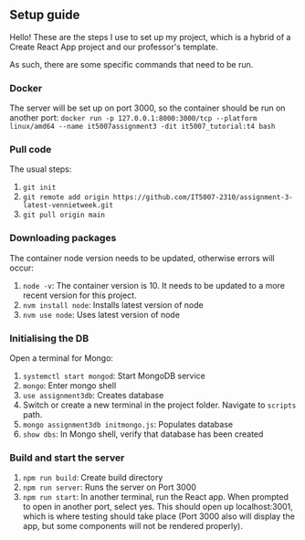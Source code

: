 ## Setup guide

Hello! These are the steps I use to set up my project, which is a hybrid of a Create React App project and our professor's template. 

As such, there are some specific commands that need to be run.

### Docker

The server will be set up on port 3000, so the container should be run on another port:
`docker run -p 127.0.0.1:8000:3000/tcp --platform linux/amd64 --name it5007assignment3 -dit it5007_tutorial:t4 bash`

### Pull code

The usual steps:
1. `git init`
2. `git remote add origin https://github.com/IT5007-2310/assignment-3-latest-vennietweek.git`
3. `git pull origin main`

### Downloading packages

The container node version needs to be updated, otherwise errors will occur:

1. `node -v`: The container version is 10. It needs to be updated to a more recent version for this project.
2. `nvm install node`: Installs latest version of node
3. `nvm use node`: Uses latest version of node

### Initialising the DB

Open a terminal for Mongo:
1. `systemctl start mongod`: Start MongoDB service
2. `mongo`: Enter mongo shell
3. `use assignment3db`: Creates database
4. Switch or create a new terminal in the project folder. Navigate to `scripts` path.
5. `mongo assignment3db initmongo.js`: Populates database
6. `show dbs`: In Mongo shell, verify that database has been created

### Build and start the server

1. `npm run build`: Create build directory
2. `npm run server`: Runs the server on Port 3000
3. `npm run start`: In another terminal, run the React app. When prompted to open in another port, select yes. This should open up localhost:3001, which is where testing should take place (Port 3000 also will display the app, but some components will not be rendered properly).

